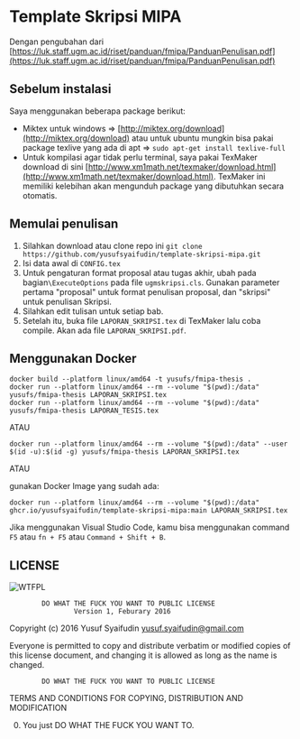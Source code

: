 # Template Skripsi MIPA

Dengan pengubahan dari [https://luk.staff.ugm.ac.id/riset/panduan/fmipa/PanduanPenulisan.pdf](https://luk.staff.ugm.ac.id/riset/panduan/fmipa/PanduanPenulisan.pdf)

## Sebelum instalasi
Saya menggunakan beberapa package berikut:

* Miktex untuk windows => [http://miktex.org/download](http://miktex.org/download) atau untuk ubuntu mungkin bisa pakai package texlive yang ada di apt => `sudo apt-get install texlive-full`
* Untuk kompilasi agar tidak perlu terminal, saya pakai TexMaker download di sini [http://www.xm1math.net/texmaker/download.html](http://www.xm1math.net/texmaker/download.html). TexMaker ini memiliki kelebihan akan mengunduh package yang dibutuhkan secara otomatis.

## Memulai penulisan
1. Silahkan download atau clone repo ini `git clone https://github.com/yusufsyaifudin/template-skripsi-mipa.git`
2. Isi data awal di `CONFIG.tex`
3. Untuk pengaturan format proposal atau tugas akhir, ubah pada bagian`\ExecuteOptions` pada file `ugmskripsi.cls`. Gunakan parameter pertama "proposal" untuk format penulisan proposal, dan "skripsi" untuk penulisan Skripsi.
3. Silahkan edit tulisan untuk setiap bab.
4. Setelah itu, buka file `LAPORAN_SKRIPSI.tex` di TexMaker lalu coba compile. Akan ada file `LAPORAN_SKRIPSI.pdf`.

## Menggunakan Docker

```
docker build --platform linux/amd64 -t yusufs/fmipa-thesis .
docker run --platform linux/amd64 --rm --volume "$(pwd):/data" yusufs/fmipa-thesis LAPORAN_SKRIPSI.tex
docker run --platform linux/amd64 --rm --volume "$(pwd):/data" yusufs/fmipa-thesis LAPORAN_TESIS.tex
```

ATAU

```
docker run --platform linux/amd64 --rm --volume "$(pwd):/data" --user $(id -u):$(id -g) yusufs/fmipa-thesis LAPORAN_SKRIPSI.tex
```

ATAU

gunakan Docker Image yang sudah ada:

```
docker run --platform linux/amd64 --rm --volume "$(pwd):/data" ghcr.io/yusufsyaifudin/template-skripsi-mipa:main LAPORAN_SKRIPSI.tex
```


Jika menggunakan Visual Studio Code, kamu bisa menggunakan command `F5` atau `fn + F5` atau `Command + Shift + B`.

## LICENSE

![WTFPL](http://www.wtfpl.net/wp-content/uploads/2012/12/wtfpl-badge-4.png "WTFPL")

            DO WHAT THE FUCK YOU WANT TO PUBLIC LICENSE
                    Version 1, Feburary 2016

 Copyright (c) 2016 Yusuf Syaifudin <yusuf.syaifudin@gmail.com>

 Everyone is permitted to copy and distribute verbatim or modified
 copies of this license document, and changing it is allowed as long
 as the name is changed.

            DO WHAT THE FUCK YOU WANT TO PUBLIC LICENSE
   TERMS AND CONDITIONS FOR COPYING, DISTRIBUTION AND MODIFICATION

  0. You just DO WHAT THE FUCK YOU WANT TO.

